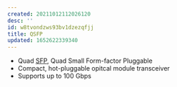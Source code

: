 ```yaml
---
created: 20211012112026120
desc: ''
id: w8tvondzws93bv1dzezqfjj
title: QSFP
updated: 1652622339340
---
```

   
   
- Quad [SFP](../devlog/sfp.md), Quad Small Form-factor Pluggable   
- Compact, hot-pluggable opitcal module transceiver   
- Supports up to 100 Gbps